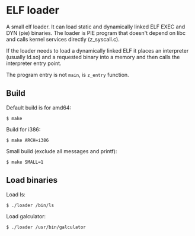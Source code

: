 # ELF loader

A small elf loader. It can load static and dynamically linked ELF EXEC and DYN (pie) binaries. The loader is PIE program that doesn't depend on libc and calls kernel services directly (z_syscall.c).

If the loader needs to load a dynamically linked ELF it places an interpreter (usually ld.so) and a requested binary into a memory and then calls the interpreter entry point.

The program entry is not `main`, is `z_entry` function.


## Build

Default build is for amd64:

```shell
$ make
``` 

Build for i386:

```shell
$ make ARCH=i386
```

Small build (exclude all messages and printf):

```shell
$ make SMALL=1
```

## Load binaries

Load ls:

```shell
$ ./loader /bin/ls
```

Load galculator:

```shell
$ ./loader /usr/bin/galculator
```

